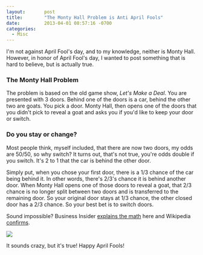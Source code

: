 ```yaml
---
layout:       post
title:        "The Monty Hall Problem is Anti April Fools"
date:         2013-04-01 08:57:16 -0700
categories:
  - Misc
---
```


 I'm not against April Fool's day, and to my knowledge, neither is Monty Hall. However, in honor of April Fool's day, I wanted to post something that is hard to believe, but is actually true. 

### The Monty Hall Problem

 The problem is based on the old game show, *Let's Make a Deal*. You are presented with 3 doors. Behind one of the doors is a car, behind the other two are goats. You pick a door. Monty Hall, then opens one of the doors that you didn't pick to reveal a goat and asks you if you'd like to keep your door or switch. 

### Do you stay or change?

 Most people think, myself included, that there are now two doors, my odds are 50/50, so why switch? It turns out, that's not true, you're odds double if you switch. It's 2 to 1 that the car is behind the other door. 

 Simply put, when you chose your first door, there is a 1/3 chance of the car being behind it. In other words, there's 2/3's chance it is behind another door. When Monty Hall opens one of those doors to reveal a goat, that 2/3 chance is no longer split between two doors and is transferred to the remaining door. So your original door stays at 1/3 chance, the other closed door has a 2/3 chance. So your best bet is to switch doors. 

 Sound impossible? Business Insider  [explains the math](http://www.businessinsider.com/the-monty-hall-problem-2013-3?op=1)  here and Wikipedia  [confirms](http://en.wikipedia.org/wiki/Monty_Hall_problem). 

  ![](/attachments/1faf98b2d621500746e5b7c23207c3b4/image.png)  

 It sounds crazy, but it's true! Happy April Fools!

